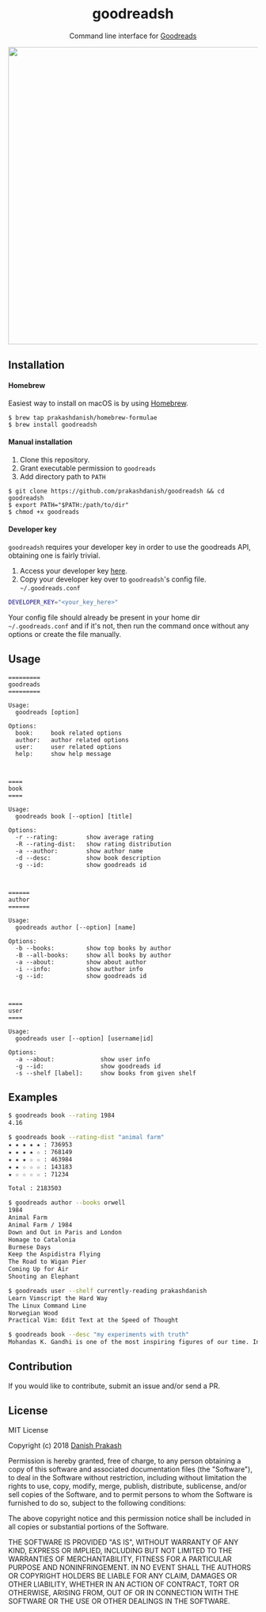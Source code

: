<h1 align="center">goodreadsh</h1>
<p align="center">Command line interface for <a href="https://goodreads.com" > Goodreads</a></p>
<p align="center">
<a href="https://i.imgur.com/der2fH7.gif"><img src="https://i.imgur.com/der2fH7.gif" width="600"/></a>
</p>

## Installation

#### Homebrew
Easiest way to install on macOS is by using [Homebrew](https://brew.sh).

```console
$ brew tap prakashdanish/homebrew-formulae
$ brew install goodreadsh
```

#### Manual installation
1. Clone this repository.
2. Grant executable permission to `goodreads`
3. Add directory path to `PATH`
```console
$ git clone https://github.com/prakashdanish/goodreadsh && cd goodreadsh
$ export PATH="$PATH:/path/to/dir"
$ chmod +x goodreads
```

#### Developer key
`goodreadsh` requires your developer key in order to use the goodreads API, obtaining one is fairly trivial.

1. Access your developer key [here](https://www.goodreads.com/api/keys).
2. Copy your developer key over to `goodreadsh`'s config file. `~/.goodreads.conf`
```sh
DEVELOPER_KEY="<your_key_here>"
```
Your config file should already be present in your home dir `~/.goodreads.conf` and if it's not, then run the command once without any options or create the file manually.

## Usage

```text
=========
goodreads
=========

Usage: 
  goodreads [option]

Options:
  book:     book related options
  author:   author related options
  user:     user related options
  help:     show help message



====
book
====

Usage:
  goodreads book [--option] [title]

Options:
  -r --rating:        show average rating
  -R --rating-dist:   show rating distribution
  -a --author:        show author name
  -d --desc:          show book description
  -g --id:            show goodreads id



======
author
======

Usage:
  goodreads author [--option] [name]

Options:
  -b --books:         show top books by author
  -B --all-books:     show all books by author
  -a --about:         show about author
  -i --info:          show author info
  -g --id:            show goodreads id



====
user
====

Usage:
  goodreads user [--option] [username|id]

Options:
  -a --about:             show user info
  -g --id:                show goodreads id
  -s --shelf [label]:     show books from given shelf
```

## Examples

```sh
$ goodreads book --rating 1984
4.16

$ goodreads book --rating-dist "animal farm"
★ ★ ★ ★ ★ : 736953
★ ★ ★ ★ ☆ : 768149
★ ★ ★ ☆ ☆ : 463984
★ ★ ☆ ☆ ☆ : 143183
★ ☆ ☆ ☆ ☆ : 71234

Total : 2183503

$ goodreads author --books orwell
1984
Animal Farm
Animal Farm / 1984
Down and Out in Paris and London
Homage to Catalonia
Burmese Days
Keep the Aspidistra Flying
The Road to Wigan Pier
Coming Up for Air
Shooting an Elephant

$ goodreads user --shelf currently-reading prakashdanish
Learn Vimscript the Hard Way
The Linux Command Line
Norwegian Wood
Practical Vim: Edit Text at the Speed of Thought

$ goodreads book --desc "my experiments with truth"
Mohandas K. Gandhi is one of the most inspiring figures of our time. In his classic....<snipped>

```
## Contribution
If you would like to contribute, submit an issue and/or send a PR.

## License
MIT License

Copyright (c) 2018 [Danish Prakash](https://github.com/prakashdanish)

Permission is hereby granted, free of charge, to any person obtaining a copy
of this software and associated documentation files (the "Software"), to deal
in the Software without restriction, including without limitation the rights
to use, copy, modify, merge, publish, distribute, sublicense, and/or sell
copies of the Software, and to permit persons to whom the Software is
furnished to do so, subject to the following conditions:

The above copyright notice and this permission notice shall be included in all
copies or substantial portions of the Software.

THE SOFTWARE IS PROVIDED "AS IS", WITHOUT WARRANTY OF ANY KIND, EXPRESS OR
IMPLIED, INCLUDING BUT NOT LIMITED TO THE WARRANTIES OF MERCHANTABILITY,
FITNESS FOR A PARTICULAR PURPOSE AND NONINFRINGEMENT. IN NO EVENT SHALL THE
AUTHORS OR COPYRIGHT HOLDERS BE LIABLE FOR ANY CLAIM, DAMAGES OR OTHER
LIABILITY, WHETHER IN AN ACTION OF CONTRACT, TORT OR OTHERWISE, ARISING FROM,
OUT OF OR IN CONNECTION WITH THE SOFTWARE OR THE USE OR OTHER DEALINGS IN THE
SOFTWARE.
